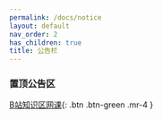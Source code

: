 ```yaml
---
permalink: /docs/notice
layout: default
nav_order: 2
has_children: true
title: 公告栏
---
```


### 置顶公告区

[B站知识区网课](/study-together-docs/docs/notice/初高衔接.html){: .btn .btn-green .mr-4 }
